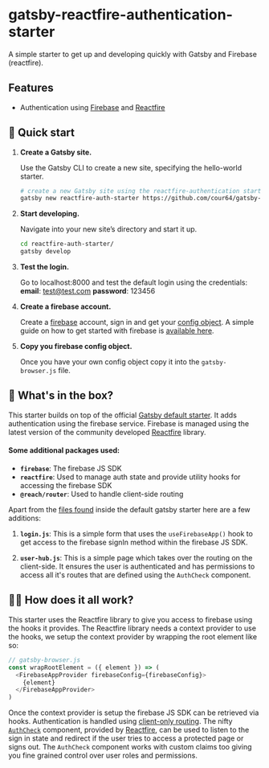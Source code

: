 # gatsby-reactfire-authentication-starter

A simple starter to get up and developing quickly with Gatsby and Firebase (reactfire).

## Features

- Authentication using [Firebase](https://firebase.google.com/) and [Reactfire](https://github.com/FirebaseExtended/reactfire)

## 🚀 Quick start

1.  **Create a Gatsby site.**

    Use the Gatsby CLI to create a new site, specifying the hello-world starter.

    ```sh
    # create a new Gatsby site using the reactfire-authentication starter
    gatsby new reactfire-auth-starter https://github.com/cour64/gatsby-reactfire-authentication-starter
    ```

2.  **Start developing.**

    Navigate into your new site’s directory and start it up.

    ```sh
    cd reactfire-auth-starter/
    gatsby develop
    ```

3.  **Test the login.**

    Go to localhost:8000 and test the default login using the credentials:
    **email**: test@test.com
    **password**: 123456

4.  **Create a firebase account.**

    Create a [firebase](https://firebase.google.com/) account, sign in and get your [config object](https://firebase.google.com/docs/web/setup#config-object). A simple guide on how to get started with firebase is [available here](https://firebase.google.com/docs/web/setup/).

5.  **Copy you firebase config object.**

    Once you have your own config object copy it into the `gatsby-browser.js` file.

## 🧰 What's in the box?

This starter builds on top of the official [Gatsby default starter](https://github.com/gatsbyjs/gatsby-starter-default). It adds authentication using the firebase service. Firebase is managed using the latest version of the community developed [Reactfire](https://github.com/FirebaseExtended/reactfire) library.

#### Some additional packages used:

- **`firebase`**: The firebase JS SDK
- **`reactfire`**: Used to manage auth state and provide utility hooks for accessing the firebase SDK
- **`@reach/router`**: Used to handle client-side routing

Apart from the [files found](https://github.com/gatsbyjs/gatsby-starter-hello-world/#-whats-inside) inside the default gatsby starter here are a few additions:

1. **`login.js`**: This is a simple form that uses the `useFirebaseApp()` hook to get access to the firebase signIn method within the firebase JS SDK.

2. **`user-hub.js`**: This is a simple page which takes over the routing on the client-side. It ensures the user is authenticated and has permissions to access all it's routes that are defined using the `AuthCheck` component.

## 🤷‍♂️ How does it all work?

This starter uses the Reactfire library to give you access to firebase using the hooks it provides. The Reactfire library needs a context provider to use the hooks, we setup the context provider by wrapping the root element like so:

```javascript
// gatsby-browser.js
const wrapRootElement = ({ element }) => (
  <FirebaseAppProvider firebaseConfig={firebaseConfig}>
    {element}
  </FirebaseAppProvider>
)
```

Once the context provider is setup the firebase JS SDK can be retrieved via hooks. Authentication is handled using [client-only routing](https://www.gatsbyjs.org/tutorial/authentication-tutorial/#creating-client-only-routes). The nifty [`AuthCheck`](https://github.com/FirebaseExtended/reactfire/blob/master/docs/reference.md#AuthCheck) component, provided by [Reactfire](https://github.com/FirebaseExtended/reactfire), can be used to listen to the sign in state and redirect if the user tries to access a protected page or signs out. The `AuthCheck` component works with custom claims too giving you fine grained control over user roles and permissions.
